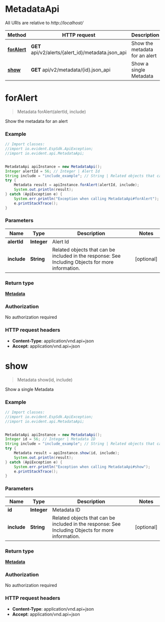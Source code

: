 # MetadataApi

All URIs are relative to *http://localhost/*

Method | HTTP request | Description
------------- | ------------- | -------------
[**forAlert**](MetadataApi.md#forAlert) | **GET** api/v2/alerts/{alert_id}/metadata.json_api | Show the metadata for an alert
[**show**](MetadataApi.md#show) | **GET** api/v2/metadata/{id}.json_api | Show a single Metadata


<a name="forAlert"></a>
# **forAlert**
> Metadata forAlert(alertId, include)

Show the metadata for an alert



### Example
```java
// Import classes:
//import io.evident.EspSdk.ApiException;
//import io.evident.api.MetadataApi;


MetadataApi apiInstance = new MetadataApi();
Integer alertId = 56; // Integer | Alert Id
String include = "include_example"; // String | Related objects that can be included in the response:   See Including Objects for more information.
try {
    Metadata result = apiInstance.forAlert(alertId, include);
    System.out.println(result);
} catch (ApiException e) {
    System.err.println("Exception when calling MetadataApi#forAlert");
    e.printStackTrace();
}
```

### Parameters

Name | Type | Description  | Notes
------------- | ------------- | ------------- | -------------
 **alertId** | **Integer**| Alert Id |
 **include** | **String**| Related objects that can be included in the response:   See Including Objects for more information. | [optional]

### Return type

[**Metadata**](Metadata.md)

### Authorization

No authorization required

### HTTP request headers

 - **Content-Type**: application/vnd.api+json
 - **Accept**: application/vnd.api+json

<a name="show"></a>
# **show**
> Metadata show(id, include)

Show a single Metadata



### Example
```java
// Import classes:
//import io.evident.EspSdk.ApiException;
//import io.evident.api.MetadataApi;


MetadataApi apiInstance = new MetadataApi();
Integer id = 56; // Integer | Metadata ID
String include = "include_example"; // String | Related objects that can be included in the response:   See Including Objects for more information.
try {
    Metadata result = apiInstance.show(id, include);
    System.out.println(result);
} catch (ApiException e) {
    System.err.println("Exception when calling MetadataApi#show");
    e.printStackTrace();
}
```

### Parameters

Name | Type | Description  | Notes
------------- | ------------- | ------------- | -------------
 **id** | **Integer**| Metadata ID |
 **include** | **String**| Related objects that can be included in the response:   See Including Objects for more information. | [optional]

### Return type

[**Metadata**](Metadata.md)

### Authorization

No authorization required

### HTTP request headers

 - **Content-Type**: application/vnd.api+json
 - **Accept**: application/vnd.api+json

